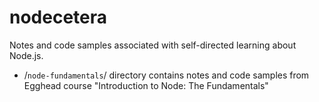 # nodecetera

Notes and code samples associated with self-directed learning about Node.js.

- /`node-fundamentals`/ directory contains notes and code samples from Egghead course "Introduction to Node: The Fundamentals"
